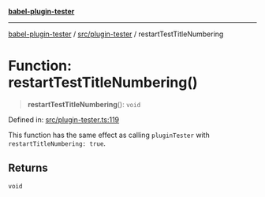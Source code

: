 [**babel-plugin-tester**](../../../README.md)

***

[babel-plugin-tester](../../../README.md) / [src/plugin-tester](../README.md) / restartTestTitleNumbering

# Function: restartTestTitleNumbering()

> **restartTestTitleNumbering**(): `void`

Defined in: [src/plugin-tester.ts:119](https://github.com/babel-utils/babel-plugin-tester/blob/fc3d21b0d5e00d8cddad4db323f3724c672066fd/src/plugin-tester.ts#L119)

This function has the same effect as calling `pluginTester` with
`restartTitleNumbering: true`.

## Returns

`void`
